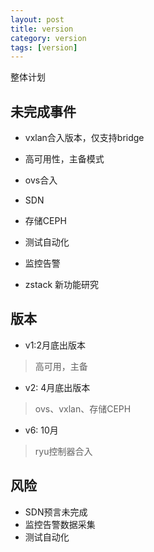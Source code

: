 ```yaml
---
layout: post
title: version 
category: version
tags: [version]
---
```


整体计划

## 未完成事件

* vxlan合入版本，仅支持bridge 

* 高可用性，主备模式 

* ovs合入  

* SDN

* 存储CEPH

* 测试自动化

* 监控告警

* zstack 新功能研究

## 版本

* v1:2月底出版本
>  高可用，主备

* v2: 4月底出版本
> ovs、vxlan、存储CEPH

* v6: 10月
> ryu控制器合入 

## 风险
* SDN预言未完成
* 监控告警数据采集
* 测试自动化

